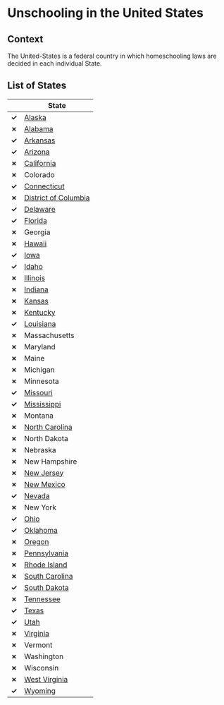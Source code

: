 # Unschooling in the United States

## Context

The United-States is a federal country in which homeschooling laws
are decided in each individual State.

## List of States

|   | State |
| - |   -   |
| __✓__ | [Alaska](Alaska.md) |
| __✗__ | [Alabama](Alabama.md) |
| __✓__ | [Arkansas](Arkansas.md) |
| __✓__ | [Arizona](Arizona.md) |
| __✗__ | [California](California.md) |
| __✗__ | Colorado |
| __✓__ | [Connecticut](Connecticut.md) |
| __✗__ | [District of Columbia](DC.md) |
| __✓__ | [Delaware](Delaware.md) |
| __✓__ | [Florida](Florida.md) |
| __✗__ | Georgia |
| __✗__ | [Hawaii](Hawaii.md) |
| __✓__ | [Iowa](Iowa.md) |
| __✓__ | [Idaho](Idaho.md) |
| __✗__ | [Illinois](Illinois.md) |
| __✗__ | [Indiana](Indiana.md) |
| __✗__ | [Kansas](Kansas.md) |
| __✗__ | [Kentucky](Kentucky.md) |
| __✓__ | [Louisiana](Louisiana.md) |
| __✗__ | Massachusetts |
| __✗__ | Maryland |
| __✗__ | Maine |
| __✗__ | Michigan |
| __✗__ | Minnesota |
| __✓__ | [Missouri](Missouri.md) |
| __✓__ | [Mississippi](Mississippi.md) |
| __✗__ | Montana |
| __✗__ | [North Carolina](North-Carolina.md) |
| __✗__ | North Dakota |
| __✗__ | Nebraska |
| __✗__ | New Hampshire |
| __✗__ | [New Jersey](New-Jersey.md) |
| __✗__ | [New Mexico](New-Mexico.md) |
| __✓__ | [Nevada](Nevada.md) |
| __✗__ | New York |
| __✓__ | [Ohio](Ohio.md) |
| __✓__ | [Oklahoma](Oklahoma.md) |
| __✗__ | [Oregon](Oregon.md) |
| __✗__ | [Pennsylvania](Pennsylvania.md) |
| __✗__ | [Rhode Island](Rhode-Island.md) |
| __✗__ | [South Carolina](South-Carolina.md) |
| __✓__ | [South Dakota](South-Dakota.md) |
| __✗__ | [Tennessee](Tennessee.md) |
| __✓__ | [Texas](Texas.md) |
| __✓__ | [Utah](Utah.md) |
| __✗__ | [Virginia](Virginia.md) |
| __✗__ | Vermont |
| __✗__ | Washington |
| __✗__ | Wisconsin |
| __✗__ | [West Virginia](West-Virginia.md) |
| __✓__ | [Wyoming](Wyoming.md) |
